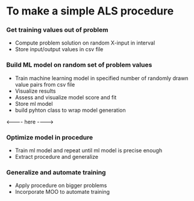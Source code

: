 # To make a simple ALS procedure

### Get training values out of problem
- Compute problem solution on random X-input in interval 
- Store input/output values in csv file

### Build ML model on random set of problem values 
- Train machine learning model in specified number of randomly drawn value pairs from csv file 
- Visualize results 
- Assess and visualize model score and fit 
- Store ml model
- build pyhton class to wrap model generation

<---- here ----> 

### Optimize model in procedure
- Train ml model and repeat until ml model is precise enough
- Extract procedure and generalize

### Generalize and automate training 
- Apply procedure on bigger problems
- Incorporate MOO to automate training 

